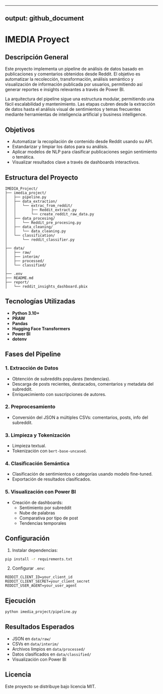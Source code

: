 
---
output: github_document
---

# IMEDIA Proyect

## Descripción General

Este proyecto implementa un pipeline de análisis de datos basado en publicaciones y comentarios obtenidos desde Reddit. El objetivo es automatizar la recolección, transformación, análisis semántico y visualización de información publicada por usuarios, permitiendo así generar reportes e insights relevantes a través de Power BI.

La arquitectura del pipeline sigue una estructura modular, permitiendo una fácil escalabilidad y mantenimiento. Las etapas cubren desde la extracción de datos hasta el análisis visual de sentimientos y temas frecuentes mediante herramientas de inteligencia artificial y business intelligence.

## Objetivos

- Automatizar la recopilación de contenido desde Reddit usando su API.
- Estandarizar y limpiar los datos para su análisis.
- Aplicar modelos de NLP para clasificar publicaciones según sentimiento o temática.
- Visualizar resultados clave a través de dashboards interactivos.

## Estructura del Proyecto

```
IMEDIA_Project/
├── imedia_project/
│   ├── pipeline.py                        
│   ├── data_extraction/
│   │   └── extrac_from_reddit/
│   │       ├── Reddit_extract.py          
│   │       └── create_reddit_raw_data.py  
│   ├── data_procesing/
│   │   └── Reddit_pre_procesing.py        
│   ├── data_cleaning/
│   │   └── data_cleaning.py               
│   └── classification/
│       └── reddit_classifier.py     
│       
├── data/
│   ├── raw/                           
│   ├── interim/                       
│   ├── processed/                     
│   └── classified/    
│                 
├── .env                                   
├── README.md                              
├── report/                                
│   └── reddit_insights_dashboard.pbix
```

## Tecnologías Utilizadas

- **Python 3.10+**
- **PRAW**
- **Pandas**
- **Hugging Face Transformers**
- **Power BI**
- **dotenv**

## Fases del Pipeline

### 1. Extracción de Datos
- Obtención de subreddits populares (tendencias).
- Descarga de posts recientes, destacados, comentarios y metadata del subreddit.
- Enriquecimiento con suscripciones de autores.

### 2. Preprocesamiento
- Conversión del JSON a múltiples CSVs: comentarios, posts, info del subreddit.

### 3. Limpieza y Tokenización
- Limpieza textual.
- Tokenización con `bert-base-uncased`.

### 4. Clasificación Semántica
- Clasificación de sentimientos o categorías usando modelo fine-tuned.
- Exportación de resultados clasificados.

### 5. Visualización con Power BI
- Creación de dashboards:
  - Sentimiento por subreddit
  - Nube de palabras
  - Comparativa por tipo de post
  - Tendencias temporales

## Configuración

1. Instalar dependencias:

```bash
pip install -r requirements.txt
```

2. Configurar `.env`:

```env
REDDIT_CLIENT_ID=your_client_id
REDDIT_CLIENT_SECRET=your_client_secret
REDDIT_USER_AGENT=your_user_agent
```

## Ejecución

```bash
python imedia_project/pipeline.py
```

## Resultados Esperados

- JSON en `data/raw/`
- CSVs en `data/interim/`
- Archivos limpios en `data/processed/`
- Datos clasificados en `data/classified/`
- Visualización con Power BI

## Licencia

Este proyecto se distribuye bajo licencia MIT.

